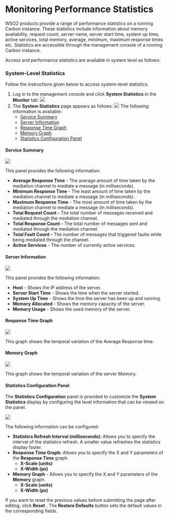 # Monitoring Performance Statistics

WSO2 products provide a range of performance statistics on a running Carbon instance. These statistics include information about memory availability, request count, server name, server start time, system up time, active services, total memory, average, minimum, maximum response times etc. Statistics are accessible through the management console of a running Carbon instance.

Access and performance statistics are available in system level as follows:

### System-Level Statistics

Follow the instructions given below to access system-level statistics.

1.  Log in to the management console and click **System Statistics** in the **Monitor** tab:
    ![]({{base_path}}/assets/attachments/126562881/126562882.png)
2.  The **System Statistics** page appears as follows:
    ![]({{base_path}}/assets/attachments/126562881/126562886.png)
    The following information is available:
    -   [Service Summary](#MonitoringPerformanceStatistics-ServiceSummary)
    -   [Server Information](#MonitoringPerformanceStatistics-ServerInformation)
    -   [Response Time Graph](#MonitoringPerformanceStatistics-ResponseTimeGraph)
    -   [Memory Graph](#MonitoringPerformanceStatistics-MemoryGraph)
    -   [Statistics Configuration Panel](#MonitoringPerformanceStatistics-StatisticsConfigurationPanel)

#### Service Summary

![]({{base_path}}/assets/attachments/126562881/126562883.png)

This panel provides the following information:

-   **Average Response Time** - The average amount of time taken by the mediation channel to mediate a message (in milliseconds).
-   **Minimum Response Time** - The least amount of time taken by the mediation channel to mediate a message (in milliseconds).
-   **Maximum Response Time** - The most amount of time taken by the mediation channel to mediate a message (in milliseconds).
-   **Total Request Count -** The total number of messages received and mediated through the mediation channel.
-   **Total Response Count -** The total number of messages sent and mediated through the mediation channel.
-   **Total Fault Count -** The number of messages that triggered faults while being mediated through the channel.
-   **Active Services** - The number of currently active services.

#### Server Information

![]({{base_path}}/assets/attachments/126562881/126562885.png)

This panel provides the following information:

-   **Host** - Shows the IP address of the server.
-   **Server Start Time** - Shows the time when the server started.
-   **System Up Time** - Shows the time the server has been up and running.
-   **Memory Allocated** - Shows the memory capacity of the server.
-   **Memory Usage** - Shows the used memory of the server.

#### Response Time Graph

![]({{base_path}}/assets/attachments/126562881/126562884.png)

This graph shows the temporal variation of the Average Response time.

#### Memory Graph

![]({{base_path}}/assets/attachments/126562881/126562890.png)

This graph shows the temporal variation of the server Memory.

#### Statistics Configuration Panel

The **Statistics Configuration** panel is provided to customize the **System Statistics** display by configuring the level information that can be viewed on the panel.

![]({{base_path}}/assets/attachments/126562881/126562888.png)

The following information can be configured:

-   **Statistics Refresh Interval (milliseconds):** Allows you to specify the interval of the statistics refresh. A smaller value refreshes the statistics display faster.
-   **Response Time Graph:** Allows you to specify the X and Y parameters of the **Response Time** graph.
    -   **X-Scale (units)**
    -   **X-Width (px)**
-   **Memory Graph** - Allows you to specify the X and Y parameters of the **Memory** graph.
    -   **X-Scale (units)**
    -   **X-Width (px)**

If you want to reset the previous values before submitting the page after editing, click **Reset** . The **Restore Defaults** button sets the default values in the corresponding fields.
